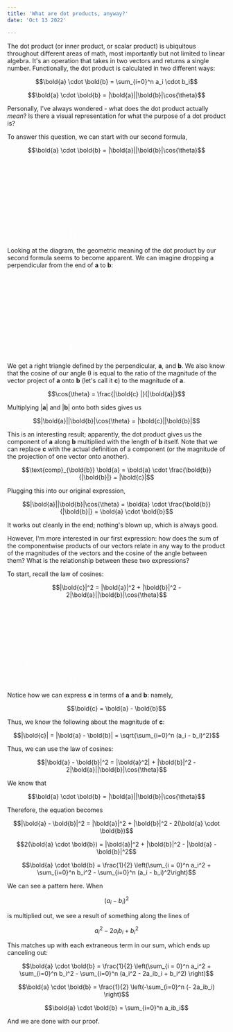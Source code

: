 ```yaml
---
title: 'What are dot products, anyway?'
date: 'Oct 13 2022'

---
```


The dot product (or inner product, or scalar product) is ubiquitous throughout different areas of math, most importantly but not limited to linear algebra. It's an operation that takes in two vectors and returns a single number. Functionally, the dot product is calculated in two different ways: 

$$\bold{a} \cdot \bold{b} = \sum_{i=0}^n a_i \cdot b_i$$

$$\bold{a} \cdot \bold{b} = |\bold{a}||\bold{b}|\cos{\theta}$$

Personally, I've always wondered - what does the dot product actually *mean*? Is there a visual representation for what the purpose of a dot product is?

To answer this question, we can start with our second formula, 

$$\bold{a} \cdot \bold{b} = |\bold{a}||\bold{b}|\cos{\theta}$$

<?xml version="1.0" encoding="UTF-8"?>
<svg xmlns="http://www.w3.org/2000/svg" xmlns:xlink="http://www.w3.org/1999/xlink" width="226pt" height="140pt" viewBox="0 0 113.784 71.457" version="1.1" fill="white">
<defs>
<g>
<symbol overflow="visible" id="glyph0-0">
<path style="stroke:none;" d=""/>
</symbol>
<symbol overflow="visible" id="glyph0-1">
<path style="stroke:none;" d="M 2.140625 -4 L 2.140625 -6.921875 L 0.375 -6.84375 L 0.375 -6.375 C 0.984375 -6.375 1.0625 -6.375 1.0625 -5.984375 L 1.0625 0 L 1.53125 0 L 2.015625 -0.5625 C 2.09375 -0.484375 2.578125 0.0625 3.46875 0.0625 C 4.953125 0.0625 5.984375 -0.84375 5.984375 -2.21875 C 5.984375 -3.546875 5.046875 -4.484375 3.59375 -4.484375 C 2.875 -4.484375 2.375 -4.203125 2.140625 -4 Z M 2.1875 -0.984375 L 2.1875 -3.484375 C 2.46875 -3.84375 2.9375 -4.125 3.484375 -4.125 C 4.703125 -4.125 4.703125 -2.921875 4.703125 -2.21875 C 4.703125 -1.75 4.703125 -1.203125 4.453125 -0.8125 C 4.15625 -0.40625 3.703125 -0.296875 3.375 -0.296875 C 2.6875 -0.296875 2.296875 -0.84375 2.1875 -0.984375 Z M 2.1875 -0.984375 "/>
</symbol>
<symbol overflow="visible" id="glyph0-2">
<path style="stroke:none;" d="M 3.734375 -0.765625 C 3.734375 -0.453125 3.734375 0 4.765625 0 L 5.25 0 C 5.4375 0 5.5625 0 5.5625 -0.234375 C 5.5625 -0.46875 5.4375 -0.46875 5.296875 -0.46875 C 4.6875 -0.484375 4.6875 -0.609375 4.6875 -0.84375 L 4.6875 -2.984375 C 4.6875 -3.875 3.984375 -4.515625 2.5 -4.515625 C 1.9375 -4.515625 0.71875 -4.46875 0.71875 -3.59375 C 0.71875 -3.15625 1.0625 -2.96875 1.328125 -2.96875 C 1.640625 -2.96875 1.96875 -3.1875 1.96875 -3.59375 C 1.96875 -3.890625 1.78125 -4.0625 1.75 -4.09375 C 2.03125 -4.140625 2.34375 -4.15625 2.46875 -4.15625 C 3.203125 -4.15625 3.5625 -3.734375 3.5625 -2.984375 L 3.5625 -2.640625 C 2.84375 -2.609375 0.3125 -2.515625 0.3125 -1.078125 C 0.3125 -0.125 1.5625 0.0625 2.25 0.0625 C 3.046875 0.0625 3.515625 -0.34375 3.734375 -0.765625 Z M 3.5625 -2.328125 L 3.5625 -1.390625 C 3.5625 -0.421875 2.640625 -0.296875 2.390625 -0.296875 C 1.890625 -0.296875 1.484375 -0.640625 1.484375 -1.09375 C 1.484375 -2.15625 3.0625 -2.296875 3.5625 -2.328125 Z M 3.5625 -2.328125 "/>
</symbol>
<symbol overflow="visible" id="glyph1-0">
<path style="stroke:none;" d=""/>
</symbol>
<symbol overflow="visible" id="glyph1-1">
<path style="stroke:none;" d="M 4.53125 -4.984375 C 4.53125 -5.640625 4.359375 -7.03125 3.34375 -7.03125 C 1.953125 -7.03125 0.421875 -4.21875 0.421875 -1.9375 C 0.421875 -1 0.703125 0.109375 1.609375 0.109375 C 3.015625 0.109375 4.53125 -2.75 4.53125 -4.984375 Z M 1.46875 -3.625 C 1.640625 -4.25 1.84375 -5.046875 2.25 -5.765625 C 2.515625 -6.25 2.875 -6.8125 3.328125 -6.8125 C 3.8125 -6.8125 3.875 -6.171875 3.875 -5.609375 C 3.875 -5.109375 3.796875 -4.609375 3.5625 -3.625 Z M 3.46875 -3.296875 C 3.359375 -2.84375 3.15625 -2 2.765625 -1.28125 C 2.421875 -0.59375 2.046875 -0.109375 1.609375 -0.109375 C 1.28125 -0.109375 1.078125 -0.40625 1.078125 -1.328125 C 1.078125 -1.75 1.140625 -2.328125 1.390625 -3.296875 Z M 3.46875 -3.296875 "/>
</symbol>
</g>
<clipPath id="clip1">
  <path d="M 0 57 L 113.785156 57 L 113.785156 58 L 0 58 Z M 0 57 "/>
</clipPath>
<clipPath id="clip2">
  <path d="M 111 55 L 113.785156 55 L 113.785156 61 L 111 61 Z M 111 55 "/>
</clipPath>
</defs>
<g id="surface1">
<g clip-path="url(#clip1)" clip-rule="nonzero">
<path style="fill:none;stroke-width:0.3985;stroke-linecap:butt;stroke-linejoin:miter;stroke:#FFFFFF;stroke-opacity:1;stroke-miterlimit:10;" d="M 0.00021875 -0.00121875 L 112.9885 -0.00121875 " transform="matrix(1,0,0,-1,0.199,57.698)"/>
</g>
<g clip-path="url(#clip2)" clip-rule="nonzero">
<path style="fill:none;stroke-width:0.3985;stroke-linecap:round;stroke-linejoin:round;stroke:#FFFFFF;stroke-opacity:1;stroke-miterlimit:10;" d="M -2.070564 2.389406 C -1.695564 0.955813 -0.851814 0.280031 -0.00025125 -0.00121875 C -0.851814 -0.278562 -1.695564 -0.95825 -2.070564 -2.391844 " transform="matrix(1,0,0,-1,113.38697,57.698)"/>
</g>
<g style="fill:#FFFFFF;fill-opacity:1;">
  <use xlink:href="#glyph0-1" x="53.71" y="68.136"/>
</g>
<path style="fill:none;stroke-width:0.3985;stroke-linecap:butt;stroke-linejoin:miter;stroke:#FFFFFF;stroke-opacity:1;stroke-miterlimit:10;" d="M 0.00021875 -0.00121875 L 84.70725 56.471438 " transform="matrix(1,0,0,-1,0.199,57.698)"/>
<path style="fill:none;stroke-width:0.3985;stroke-linecap:round;stroke-linejoin:round;stroke:#FFFFFF;stroke-opacity:1;stroke-miterlimit:10;" d="M -2.071278 2.392176 C -1.694227 0.957699 -0.851302 0.278386 0.0013712 0.00103145 C -0.852381 -0.279588 -1.694211 -0.957831 -2.072321 -2.391231 " transform="matrix(0.83202,-0.55467,-0.55467,-0.83202,85.07365,1.1149)"/>
<g style="fill:#FFFFFF;fill-opacity:1;">
  <use xlink:href="#glyph0-2" x="33.63" y="28.731"/>
</g>
<g style="fill:#FFFFFF;fill-opacity:1;">
  <use xlink:href="#glyph1-1" x="15.057" y="55.488"/>
</g>
</g>
</svg>

Looking at the diagram, the geometric meaning of the dot product by our second formula seems to become apparent. We can imagine dropping a perpendicular from the end of **a** to **b**:

<?xml version="1.0" encoding="UTF-8"?>
<svg xmlns="http://www.w3.org/2000/svg" xmlns:xlink="http://www.w3.org/1999/xlink" width="226pt" height="140pt" viewBox="0 0 113.784 71.457" version="1.1">
<defs>
<g>
<symbol overflow="visible" id="glyph0-0">
<path style="stroke:none;" d=""/>
</symbol>
<symbol overflow="visible" id="glyph0-1">
<path style="stroke:none;" d="M 2.140625 -4 L 2.140625 -6.921875 L 0.375 -6.84375 L 0.375 -6.375 C 0.984375 -6.375 1.0625 -6.375 1.0625 -5.984375 L 1.0625 0 L 1.53125 0 L 2.015625 -0.5625 C 2.09375 -0.484375 2.578125 0.0625 3.46875 0.0625 C 4.953125 0.0625 5.984375 -0.84375 5.984375 -2.21875 C 5.984375 -3.546875 5.046875 -4.484375 3.59375 -4.484375 C 2.875 -4.484375 2.375 -4.203125 2.140625 -4 Z M 2.1875 -0.984375 L 2.1875 -3.484375 C 2.46875 -3.84375 2.9375 -4.125 3.484375 -4.125 C 4.703125 -4.125 4.703125 -2.921875 4.703125 -2.21875 C 4.703125 -1.75 4.703125 -1.203125 4.453125 -0.8125 C 4.15625 -0.40625 3.703125 -0.296875 3.375 -0.296875 C 2.6875 -0.296875 2.296875 -0.84375 2.1875 -0.984375 Z M 2.1875 -0.984375 "/>
</symbol>
<symbol overflow="visible" id="glyph0-2">
<path style="stroke:none;" d="M 3.734375 -0.765625 C 3.734375 -0.453125 3.734375 0 4.765625 0 L 5.25 0 C 5.4375 0 5.5625 0 5.5625 -0.234375 C 5.5625 -0.46875 5.4375 -0.46875 5.296875 -0.46875 C 4.6875 -0.484375 4.6875 -0.609375 4.6875 -0.84375 L 4.6875 -2.984375 C 4.6875 -3.875 3.984375 -4.515625 2.5 -4.515625 C 1.9375 -4.515625 0.71875 -4.46875 0.71875 -3.59375 C 0.71875 -3.15625 1.0625 -2.96875 1.328125 -2.96875 C 1.640625 -2.96875 1.96875 -3.1875 1.96875 -3.59375 C 1.96875 -3.890625 1.78125 -4.0625 1.75 -4.09375 C 2.03125 -4.140625 2.34375 -4.15625 2.46875 -4.15625 C 3.203125 -4.15625 3.5625 -3.734375 3.5625 -2.984375 L 3.5625 -2.640625 C 2.84375 -2.609375 0.3125 -2.515625 0.3125 -1.078125 C 0.3125 -0.125 1.5625 0.0625 2.25 0.0625 C 3.046875 0.0625 3.515625 -0.34375 3.734375 -0.765625 Z M 3.5625 -2.328125 L 3.5625 -1.390625 C 3.5625 -0.421875 2.640625 -0.296875 2.390625 -0.296875 C 1.890625 -0.296875 1.484375 -0.640625 1.484375 -1.09375 C 1.484375 -2.15625 3.0625 -2.296875 3.5625 -2.328125 Z M 3.5625 -2.328125 "/>
</symbol>
<symbol overflow="visible" id="glyph1-0">
<path style="stroke:none;" d=""/>
</symbol>
<symbol overflow="visible" id="glyph1-1">
<path style="stroke:none;" d="M 4.53125 -4.984375 C 4.53125 -5.640625 4.359375 -7.03125 3.34375 -7.03125 C 1.953125 -7.03125 0.421875 -4.21875 0.421875 -1.9375 C 0.421875 -1 0.703125 0.109375 1.609375 0.109375 C 3.015625 0.109375 4.53125 -2.75 4.53125 -4.984375 Z M 1.46875 -3.625 C 1.640625 -4.25 1.84375 -5.046875 2.25 -5.765625 C 2.515625 -6.25 2.875 -6.8125 3.328125 -6.8125 C 3.8125 -6.8125 3.875 -6.171875 3.875 -5.609375 C 3.875 -5.109375 3.796875 -4.609375 3.5625 -3.625 Z M 3.46875 -3.296875 C 3.359375 -2.84375 3.15625 -2 2.765625 -1.28125 C 2.421875 -0.59375 2.046875 -0.109375 1.609375 -0.109375 C 1.28125 -0.109375 1.078125 -0.40625 1.078125 -1.328125 C 1.078125 -1.75 1.140625 -2.328125 1.390625 -3.296875 Z M 3.46875 -3.296875 "/>
</symbol>
</g>
<clipPath id="clip1">
  <path d="M 0 57 L 113.785156 57 L 113.785156 58 L 0 58 Z M 0 57 "/>
</clipPath>
<clipPath id="clip2">
  <path d="M 111 55 L 113.785156 55 L 113.785156 61 L 111 61 Z M 111 55 "/>
</clipPath>
</defs>
<g id="surface1">
<g clip-path="url(#clip1)" clip-rule="nonzero">
<path style="fill:none;stroke-width:0.3985;stroke-linecap:butt;stroke-linejoin:miter;stroke:#FFFFFF;stroke-opacity:1;stroke-miterlimit:10;" d="M 0.00021875 -0.00121875 L 112.9885 -0.00121875 " transform="matrix(1,0,0,-1,0.199,57.698)"/>
</g>
<g clip-path="url(#clip2)" clip-rule="nonzero">
<path style="fill:none;stroke-width:0.3985;stroke-linecap:round;stroke-linejoin:round;stroke:#FFFFFF;stroke-opacity:1;stroke-miterlimit:10;" d="M -2.070564 2.389406 C -1.695564 0.955813 -0.851814 0.280031 -0.00025125 -0.00121875 C -0.851814 -0.278562 -1.695564 -0.95825 -2.070564 -2.391844 " transform="matrix(1,0,0,-1,113.38697,57.698)"/>
</g>
<g style="fill:#FFFFFF;fill-opacity:1;">
  <use xlink:href="#glyph0-1" x="53.71" y="68.136"/>
</g>
<path style="fill:none;stroke-width:0.3985;stroke-linecap:butt;stroke-linejoin:miter;stroke:#FFFFFF;stroke-opacity:1;stroke-miterlimit:10;" d="M 0.00021875 -0.00121875 L 84.70725 56.471438 " transform="matrix(1,0,0,-1,0.199,57.698)"/>
<path style="fill:none;stroke-width:0.3985;stroke-linecap:round;stroke-linejoin:round;stroke:#FFFFFF;stroke-opacity:1;stroke-miterlimit:10;" d="M -2.071278 2.392176 C -1.694227 0.957699 -0.851302 0.278386 0.0013712 0.00103145 C -0.852381 -0.279588 -1.694211 -0.957831 -2.072321 -2.391231 " transform="matrix(0.83202,-0.55467,-0.55467,-0.83202,85.07365,1.1149)"/>
<g style="fill:#FFFFFF;fill-opacity:1;">
  <use xlink:href="#glyph0-2" x="33.63" y="28.731"/>
</g>
<g style="fill:#FFFFFF;fill-opacity:1;">
  <use xlink:href="#glyph1-1" x="15.057" y="55.488"/>
</g>
<path style="fill:none;stroke-width:0.3985;stroke-linecap:butt;stroke-linejoin:miter;stroke:#FFFFFF;stroke-opacity:1;stroke-miterlimit:10;" d="M 85.039281 56.694094 L 85.039281 -0.00121875 " transform="matrix(1,0,0,-1,0.199,57.698)"/>
<path style="fill:none;stroke-width:0.3985;stroke-linecap:butt;stroke-linejoin:miter;stroke:#FFFFFF;stroke-opacity:1;stroke-miterlimit:10;" d="M 85.039281 -0.00121875 L 85.039281 8.502688 L 76.535375 8.502688 L 76.535375 -0.00121875 " transform="matrix(1,0,0,-1,0.199,57.698)"/>
</g>
</svg>

We get a right triangle defined by the perpendicular, **a**, and **b**. We also know that the cosine of our angle θ is equal to the ratio of the magnitude of the vector project of **a** onto **b** (let's call it **c**) to the magnitude of **a**. 

$$\cos{\theta} = \frac{|\bold{c} |}{|\bold{a}|}$$

Multiplying |**a**| and |**b**| onto both sides gives us 

$$|\bold{a}||\bold{b}|\cos{\theta} = |\bold{c}||\bold{b}|$$

This is an interesting result; apparently, the dot product gives us the component of **a** along **b** multiplied with the length of **b** itself. 
Note that we can replace **c** with the actual definition of a component (or the magnitude of the projection of one vector onto another). 

$$\text{comp}_{\bold{b}} \bold{a} = \bold{a} \cdot \frac{\bold{b}}{|\bold{b}|} = |\bold{c}|$$

Plugging this into our original expression, 

$$|\bold{a}||\bold{b}|\cos{\theta} = \bold{a} \cdot \frac{\bold{b}}{|\bold{b}|} = \bold{a} \cdot \bold{b}$$

It works out cleanly in the end; nothing's blown up, which is always good. 

However, I'm more interested in our first expression: how does the sum of the componentwise products of our vectors relate in any way to the product of the magnitudes of the vectors and the cosine of the angle between them? What is the relationship between these two expressions?

To start, recall the law of cosines: 

$$|\bold{c}|^2 = |\bold{a}|^2 + |\bold{b}|^2 - 2|\bold{a}||\bold{b}|\cos{\theta}$$

<?xml version="1.0" encoding="UTF-8"?>
<svg xmlns="http://www.w3.org/2000/svg" xmlns:xlink="http://www.w3.org/1999/xlink" width="226pt" height="140pt" viewBox="0 0 113.784 71.457" version="1.1">
<defs>
<g>
<symbol overflow="visible" id="glyph0-0">
<path style="stroke:none;" d=""/>
</symbol>
<symbol overflow="visible" id="glyph0-1">
<path style="stroke:none;" d="M 2.140625 -4 L 2.140625 -6.921875 L 0.375 -6.84375 L 0.375 -6.375 C 0.984375 -6.375 1.0625 -6.375 1.0625 -5.984375 L 1.0625 0 L 1.53125 0 L 2.015625 -0.5625 C 2.09375 -0.484375 2.578125 0.0625 3.46875 0.0625 C 4.953125 0.0625 5.984375 -0.84375 5.984375 -2.21875 C 5.984375 -3.546875 5.046875 -4.484375 3.59375 -4.484375 C 2.875 -4.484375 2.375 -4.203125 2.140625 -4 Z M 2.1875 -0.984375 L 2.1875 -3.484375 C 2.46875 -3.84375 2.9375 -4.125 3.484375 -4.125 C 4.703125 -4.125 4.703125 -2.921875 4.703125 -2.21875 C 4.703125 -1.75 4.703125 -1.203125 4.453125 -0.8125 C 4.15625 -0.40625 3.703125 -0.296875 3.375 -0.296875 C 2.6875 -0.296875 2.296875 -0.84375 2.1875 -0.984375 Z M 2.1875 -0.984375 "/>
</symbol>
<symbol overflow="visible" id="glyph0-2">
<path style="stroke:none;" d="M 3.734375 -0.765625 C 3.734375 -0.453125 3.734375 0 4.765625 0 L 5.25 0 C 5.4375 0 5.5625 0 5.5625 -0.234375 C 5.5625 -0.46875 5.4375 -0.46875 5.296875 -0.46875 C 4.6875 -0.484375 4.6875 -0.609375 4.6875 -0.84375 L 4.6875 -2.984375 C 4.6875 -3.875 3.984375 -4.515625 2.5 -4.515625 C 1.9375 -4.515625 0.71875 -4.46875 0.71875 -3.59375 C 0.71875 -3.15625 1.0625 -2.96875 1.328125 -2.96875 C 1.640625 -2.96875 1.96875 -3.1875 1.96875 -3.59375 C 1.96875 -3.890625 1.78125 -4.0625 1.75 -4.09375 C 2.03125 -4.140625 2.34375 -4.15625 2.46875 -4.15625 C 3.203125 -4.15625 3.5625 -3.734375 3.5625 -2.984375 L 3.5625 -2.640625 C 2.84375 -2.609375 0.3125 -2.515625 0.3125 -1.078125 C 0.3125 -0.125 1.5625 0.0625 2.25 0.0625 C 3.046875 0.0625 3.515625 -0.34375 3.734375 -0.765625 Z M 3.5625 -2.328125 L 3.5625 -1.390625 C 3.5625 -0.421875 2.640625 -0.296875 2.390625 -0.296875 C 1.890625 -0.296875 1.484375 -0.640625 1.484375 -1.09375 C 1.484375 -2.15625 3.0625 -2.296875 3.5625 -2.328125 Z M 3.5625 -2.328125 "/>
</symbol>
<symbol overflow="visible" id="glyph0-3">
<path style="stroke:none;" d="M 3.59375 -4.0625 C 3.40625 -3.890625 3.390625 -3.6875 3.390625 -3.59375 C 3.390625 -3.15625 3.734375 -2.96875 4 -2.96875 C 4.3125 -2.96875 4.640625 -3.1875 4.640625 -3.59375 C 4.640625 -4.453125 3.484375 -4.515625 2.90625 -4.515625 C 1.109375 -4.515625 0.375 -3.375 0.375 -2.21875 C 0.375 -0.890625 1.3125 0.0625 2.84375 0.0625 C 4.46875 0.0625 4.765625 -1.09375 4.765625 -1.171875 C 4.765625 -1.3125 4.625 -1.3125 4.53125 -1.3125 C 4.34375 -1.3125 4.34375 -1.28125 4.28125 -1.15625 C 4.03125 -0.53125 3.546875 -0.34375 3.046875 -0.34375 C 1.65625 -0.34375 1.65625 -1.796875 1.65625 -2.265625 C 1.65625 -2.828125 1.65625 -4.109375 2.9375 -4.109375 C 3.296875 -4.109375 3.453125 -4.09375 3.59375 -4.0625 Z M 3.59375 -4.0625 "/>
</symbol>
<symbol overflow="visible" id="glyph1-0">
<path style="stroke:none;" d=""/>
</symbol>
<symbol overflow="visible" id="glyph1-1">
<path style="stroke:none;" d="M 4.53125 -4.984375 C 4.53125 -5.640625 4.359375 -7.03125 3.34375 -7.03125 C 1.953125 -7.03125 0.421875 -4.21875 0.421875 -1.9375 C 0.421875 -1 0.703125 0.109375 1.609375 0.109375 C 3.015625 0.109375 4.53125 -2.75 4.53125 -4.984375 Z M 1.46875 -3.625 C 1.640625 -4.25 1.84375 -5.046875 2.25 -5.765625 C 2.515625 -6.25 2.875 -6.8125 3.328125 -6.8125 C 3.8125 -6.8125 3.875 -6.171875 3.875 -5.609375 C 3.875 -5.109375 3.796875 -4.609375 3.5625 -3.625 Z M 3.46875 -3.296875 C 3.359375 -2.84375 3.15625 -2 2.765625 -1.28125 C 2.421875 -0.59375 2.046875 -0.109375 1.609375 -0.109375 C 1.28125 -0.109375 1.078125 -0.40625 1.078125 -1.328125 C 1.078125 -1.75 1.140625 -2.328125 1.390625 -3.296875 Z M 3.46875 -3.296875 "/>
</symbol>
</g>
<clipPath id="clip1">
  <path d="M 0 57 L 113.785156 57 L 113.785156 58 L 0 58 Z M 0 57 "/>
</clipPath>
<clipPath id="clip2">
  <path d="M 111 55 L 113.785156 55 L 113.785156 61 L 111 61 Z M 111 55 "/>
</clipPath>
<clipPath id="clip3">
  <path d="M 79 0 L 113.785156 0 L 113.785156 64 L 79 64 Z M 79 0 "/>
</clipPath>
</defs>
<g id="surface1">
<g clip-path="url(#clip1)" clip-rule="nonzero">
<path style="fill:none;stroke-width:0.3985;stroke-linecap:butt;stroke-linejoin:miter;stroke:#FFFFFF;stroke-opacity:1;stroke-miterlimit:10;" d="M 0.00021875 -0.00121875 L 112.9885 -0.00121875 " transform="matrix(1,0,0,-1,0.199,57.698)"/>
</g>
<g clip-path="url(#clip2)" clip-rule="nonzero">
<path style="fill:none;stroke-width:0.3985;stroke-linecap:round;stroke-linejoin:round;stroke:#FFFFFF;stroke-opacity:1;stroke-miterlimit:10;" d="M -2.070564 2.389406 C -1.695564 0.955813 -0.851814 0.280031 -0.00025125 -0.00121875 C -0.851814 -0.278562 -1.695564 -0.95825 -2.070564 -2.391844 " transform="matrix(1,0,0,-1,113.38697,57.698)"/>
</g>
<g style="fill:#FFFFFF;fill-opacity:1;">
  <use xlink:href="#glyph0-1" x="53.71" y="68.136"/>
</g>
<path style="fill:none;stroke-width:0.3985;stroke-linecap:butt;stroke-linejoin:miter;stroke:#FFFFFF;stroke-opacity:1;stroke-miterlimit:10;" d="M 0.00021875 -0.00121875 L 84.70725 56.471438 " transform="matrix(1,0,0,-1,0.199,57.698)"/>
<path style="fill:none;stroke-width:0.3985;stroke-linecap:round;stroke-linejoin:round;stroke:#FFFFFF;stroke-opacity:1;stroke-miterlimit:10;" d="M -2.071278 2.392176 C -1.694227 0.957699 -0.851302 0.278386 0.0013712 0.00103145 C -0.852381 -0.279588 -1.694211 -0.957831 -2.072321 -2.391231 " transform="matrix(0.83202,-0.55467,-0.55467,-0.83202,85.07365,1.1149)"/>
<g style="fill:#FFFFFF;fill-opacity:1;">
  <use xlink:href="#glyph0-2" x="33.63" y="28.731"/>
</g>
<g style="fill:#FFFFFF;fill-opacity:1;">
  <use xlink:href="#glyph1-1" x="15.057" y="55.488"/>
</g>
<g clip-path="url(#clip3)" clip-rule="nonzero">
<path style="fill:none;stroke-width:0.3985;stroke-linecap:butt;stroke-linejoin:miter;stroke:#FFFFFF;stroke-opacity:1;stroke-miterlimit:10;" d="M 113.386938 -0.00121875 L 85.218969 56.338625 " transform="matrix(1,0,0,-1,0.199,57.698)"/>
</g>
<path style="fill:none;stroke-width:0.3985;stroke-linecap:round;stroke-linejoin:round;stroke:#FFFFFF;stroke-opacity:1;stroke-miterlimit:10;" d="M -2.072755 2.390767 C -1.693629 0.956428 -0.849789 0.276827 -0.000712251 0.000797774 C -0.848037 -0.278741 -1.693612 -0.95661 -2.070965 -2.392703 " transform="matrix(-0.44717,-0.89436,-0.89436,0.44717,85.32852,1.1826)"/>
<g style="fill:#FFFFFF;fill-opacity:1;">
  <use xlink:href="#glyph0-3" x="104.973" y="25.896"/>
</g>
</g>
</svg>

Notice how we can express **c** in terms of **a** and **b**: namely, 

$$\bold{c} = \bold{a} - \bold{b}$$

Thus, we know the following about the magnitude of **c**:

$$|\bold{c}| = |\bold{a} - \bold{b}| = \sqrt{\sum_{i=0}^n (a_i - b_i)^2}$$

Thus, we can use the law of cosines: 

$$|\bold{a} - \bold{b}|^2 = |\bold{a}^2| + |\bold{b}|^2 - 2|\bold{a}||\bold{b}|\cos{\theta}$$

We know that 

$$\bold{a} \cdot \bold{b} = |\bold{a}||\bold{b}|\cos{\theta}$$

Therefore, the equation becomes 

$$|\bold{a} - \bold{b}|^2 = |\bold{a}|^2 + |\bold{b}|^2 - 2(\bold{a} \cdot \bold{b})$$

$$2(\bold{a} \cdot \bold{b}) = |\bold{a}|^2 + |\bold{b}|^2 - |\bold{a} - \bold{b}|^2$$

$$\bold{a} \cdot \bold{b} = \frac{1}{2} \left(\sum_{i = 0}^n a_i^2 + \sum_{i=0}^n b_i^2 - \sum_{i=0}^n (a_i - b_i)^2\right)$$

We can see a pattern here. When 

$$(a_i - b_i)^2$$

is multiplied out, we see a result of something along the lines of

$$a_i^2 - 2a_ib_i + b_i^2$$

This matches up with each extraneous term in our sum, which ends up canceling out:

$$\bold{a} \cdot \bold{b} = \frac{1}{2} \left(\sum_{i = 0}^n a_i^2 + \sum_{i=0}^n b_i^2 - \sum_{i=0}^n (a_i^2 - 2a_ib_i + b_i^2) \right)$$

$$\bold{a} \cdot \bold{b} = \frac{1}{2} \left(-\sum_{i=0}^n (- 2a_ib_i) \right)$$

$$\bold{a} \cdot \bold{b} = \sum_{i=0}^n a_ib_i$$

And we are done with our proof.
